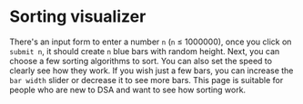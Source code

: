 # Sorting visualizer
There's an input form to enter a number `n` (`n` ≤ 1000000), once you click on `submit n`, it should create `n` blue bars with random height.
Next, you can choose a few sorting algorithms to sort.
You can also set the speed to clearly see how they work.
If you wish just a few bars, you can increase the `bar width` slider or decrease it to see more bars.
This page is suitable for people who are new to DSA and want to see how sorting work.
